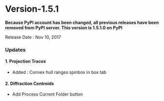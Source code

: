 # Version-1.5.1

**Because PyPI account has been changed, all previous releases have been removed from PyPI server. This version is 1.5.1.0 on PyPI**

Release Date : Nov 10, 2017
### Updates
#### 1. Projection Traces
- Added : Convex hull ranges spinbox in box tab

#### 2. Diffraction Centroids
- Add Process Current Folder button